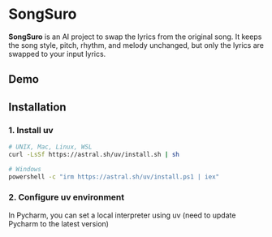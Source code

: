 # SongSuro

**SongSuro** is an AI project to swap the lyrics from the original song.
It keeps the song style, pitch, rhythm, and melody unchanged, but only the lyrics are swapped to your input lyrics.

## Demo

<Demo will be here>

## Installation

### 1. Install uv
```bash
# UNIX, Mac, Linux, WSL
curl -LsSf https://astral.sh/uv/install.sh | sh 

# Windows
powershell -c "irm https://astral.sh/uv/install.ps1 | iex" 
```

### 2. Configure uv environment

In Pycharm, you can set a local interpreter using uv (need to update Pycharm to the latest version)
